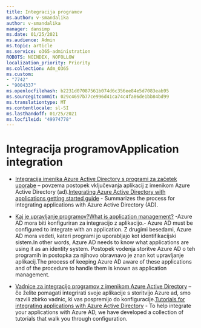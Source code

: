 ```yaml
---
title: Integracija programov
ms.author: v-smandalika
author: v-smandalika
manager: dansimp
ms.date: 01/25/2021
ms.audience: Admin
ms.topic: article
ms.service: o365-administration
ROBOTS: NOINDEX, NOFOLLOW
localization_priority: Priority
ms.collection: Adm_O365
ms.custom:
- "7742"
- "9004337"
ms.openlocfilehash: b2231d07087561b074d6c356ee84e5d7083eab95
ms.sourcegitcommit: 029c4697b77ce996d41ca74c4fa86de1bb84bd99
ms.translationtype: MT
ms.contentlocale: sl-SI
ms.lasthandoff: 01/25/2021
ms.locfileid: "49974778"
---
```

# <a name="application--integration"></a><span data-ttu-id="5931b-102">Integracija programov</span><span class="sxs-lookup"><span data-stu-id="5931b-102">Application  integration</span></span>

- <span data-ttu-id="5931b-103">[Integracija imenika Azure Active Directory s programi za začetek uporabe](https://docs.microsoft.com/azure/active-directory/manage-apps/plan-an-application-integration)  – povzema postopek vključevanja aplikacij z imenikom Azure Active Directory (ad).</span><span class="sxs-lookup"><span data-stu-id="5931b-103">[Integrating Azure Active Directory with applications getting started guide](https://docs.microsoft.com/azure/active-directory/manage-apps/plan-an-application-integration)  - Summarizes the process for integrating applications with Azure Active Directory (AD).</span></span>

- [<span data-ttu-id="5931b-104">Kaj je upravljanje programov?</span><span class="sxs-lookup"><span data-stu-id="5931b-104">What is application management?</span></span>](https://docs.microsoft.com/azure/active-directory/manage-apps/what-is-application-management)  <span data-ttu-id="5931b-105">-Azure AD mora biti konfiguriran za integracijo z aplikacijo.</span><span class="sxs-lookup"><span data-stu-id="5931b-105">- Azure AD must be configured to integrate with an application.</span></span> <span data-ttu-id="5931b-106">Z drugimi besedami, Azure AD mora vedeti, kateri programi jo uporabljajo kot identifikacijski sistem.</span><span class="sxs-lookup"><span data-stu-id="5931b-106">In other words, Azure AD needs to know what applications are using it as an identity system.</span></span> <span data-ttu-id="5931b-107">Postopek vodenja storitve Azure AD o teh programih in postopka za njihovo obravnavo je znan kot upravljanje aplikacij.</span><span class="sxs-lookup"><span data-stu-id="5931b-107">The process of keeping Azure AD aware of these applications and of the procedure to handle them is known as application management.</span></span>

- <span data-ttu-id="5931b-108">[Vadnice za integracijo programov z imenikom Azure Active Directory](https://docs.microsoft.com/azure/active-directory/saas-apps/tutorial-list)  – če želite pomagati integrirati svoje aplikacije s storitvijo Azure ad, smo razvili zbirko vadnic, ki vas pospremijo do konfiguracije.</span><span class="sxs-lookup"><span data-stu-id="5931b-108">[Tutorials for integrating applications with Azure Active Directory](https://docs.microsoft.com/azure/active-directory/saas-apps/tutorial-list)  - To help integrate your applications with Azure AD, we have developed a collection of tutorials that walk you through configuration.</span></span>

